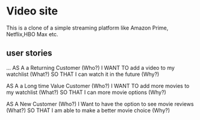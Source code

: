 # Video site

This is a clone of a simple streaming platform like Amazon Prime, Netflix,HBO Max etc.

## user stories

...
AS A a Returning Customer (Who?)
I WANT TO add a video to my watchlist (What?)
SO THAT I can watch it in the future (Why?)

AS A a Long  time Value Customer (Who?)
I WANT TO add more movies to my watchlist (What?)
SO THAT I can more movie options (Why?)

AS A New Customer (Who?)
I Want to have the option to see movie reviews (What?)
SO THAT I am able to make a better movie choice (Why?)
